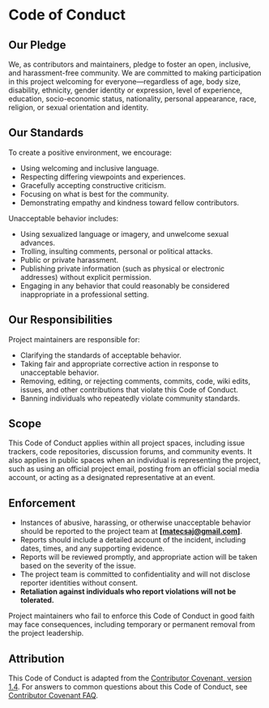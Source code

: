 # Code of Conduct

## Our Pledge

We, as contributors and maintainers, pledge to foster an open, inclusive, and harassment-free community.
We are committed to making participation in this project welcoming for everyone—regardless of age,
body size, disability, ethnicity, gender identity or expression, level of experience, education,
socio-economic status, nationality, personal appearance, race, religion, or sexual orientation and identity.

## Our Standards

To create a positive environment, we encourage:
- Using welcoming and inclusive language.
- Respecting differing viewpoints and experiences.
- Gracefully accepting constructive criticism.
- Focusing on what is best for the community.
- Demonstrating empathy and kindness toward fellow contributors.

Unacceptable behavior includes:
- Using sexualized language or imagery, and unwelcome sexual advances.
- Trolling, insulting comments, personal or political attacks.
- Public or private harassment.
- Publishing private information (such as physical or electronic addresses) without explicit permission.
- Engaging in any behavior that could reasonably be considered inappropriate in a professional setting.

## Our Responsibilities

Project maintainers are responsible for:
- Clarifying the standards of acceptable behavior.
- Taking fair and appropriate corrective action in response to unacceptable behavior.
- Removing, editing, or rejecting comments, commits, code, wiki edits, issues, and other contributions that violate this Code of Conduct.
- Banning individuals who repeatedly violate community standards.

## Scope

This Code of Conduct applies within all project spaces, including issue trackers, code repositories, discussion forums, and community events. It also applies in public spaces when an individual is representing the project, such as using an official project email, posting from an official social media account, or acting as a designated representative at an event.

## Enforcement

- Instances of abusive, harassing, or otherwise unacceptable behavior should be reported to the project team at **[matecsaj@gmail.com]**.
- Reports should include a detailed account of the incident, including dates, times, and any supporting evidence.
- Reports will be reviewed promptly, and appropriate action will be taken based on the severity of the issue.
- The project team is committed to confidentiality and will not disclose reporter identities without consent.
- **Retaliation against individuals who report violations will not be tolerated.**

Project maintainers who fail to enforce this Code of Conduct in good faith may face consequences, including temporary or permanent removal from the project leadership.

## Attribution

This Code of Conduct is adapted from the [Contributor Covenant, version 1.4](https://www.contributor-covenant.org/version/1/4/code-of-conduct.html).
For answers to common questions about this Code of Conduct, see [Contributor Covenant FAQ](https://www.contributor-covenant.org/faq).
